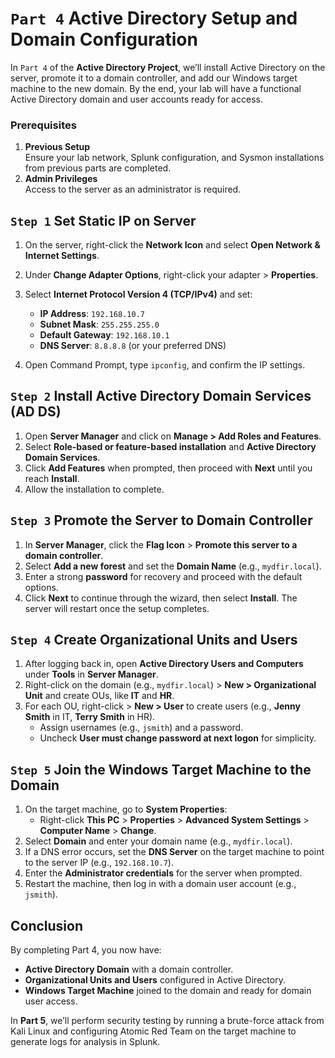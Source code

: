 # `Part 4` Active Directory Setup and Domain Configuration

In `Part 4` of the **Active Directory Project**, we’ll install Active Directory on the server, promote it to a domain controller, and add our Windows target machine to the new domain. By the end, your lab will have a functional Active Directory domain and user accounts ready for access.

### Prerequisites

1. **Previous Setup**  
   Ensure your lab network, Splunk configuration, and Sysmon installations from previous parts are completed.
2. **Admin Privileges**  
   Access to the server as an administrator is required.

## `Step 1` Set Static IP on Server

1. On the server, right-click the **Network Icon** and select **Open Network & Internet Settings**.
2. Under **Change Adapter Options**, right-click your adapter > **Properties**.
3. Select **Internet Protocol Version 4 (TCP/IPv4)** and set:
   - **IP Address**: `192.168.10.7`
   - **Subnet Mask**: `255.255.255.0`
   - **Default Gateway**: `192.168.10.1`
   - **DNS Server**: `8.8.8.8` (or your preferred DNS)

4. Open Command Prompt, type `ipconfig`, and confirm the IP settings.

## `Step 2` Install Active Directory Domain Services (AD DS)

1. Open **Server Manager** and click on **Manage > Add Roles and Features**.
2. Select **Role-based or feature-based installation** and **Active Directory Domain Services**.
3. Click **Add Features** when prompted, then proceed with **Next** until you reach **Install**.
4. Allow the installation to complete. 

## `Step 3` Promote the Server to Domain Controller

1. In **Server Manager**, click the **Flag Icon** > **Promote this server to a domain controller**.
2. Select **Add a new forest** and set the **Domain Name** (e.g., `mydfir.local`).
3. Enter a strong **password** for recovery and proceed with the default options.
4. Click **Next** to continue through the wizard, then select **Install**. The server will restart once the setup completes.

## `Step 4` Create Organizational Units and Users

1. After logging back in, open **Active Directory Users and Computers** under **Tools** in **Server Manager**.
2. Right-click on the domain (e.g., `mydfir.local`) > **New > Organizational Unit** and create OUs, like **IT** and **HR**.
3. For each OU, right-click > **New > User** to create users (e.g., **Jenny Smith** in IT, **Terry Smith** in HR).
   - Assign usernames (e.g., `jsmith`) and a password.
   - Uncheck **User must change password at next logon** for simplicity.

## `Step 5` Join the Windows Target Machine to the Domain

1. On the target machine, go to **System Properties**:
   - Right-click **This PC** > **Properties** > **Advanced System Settings** > **Computer Name** > **Change**.
2. Select **Domain** and enter your domain name (e.g., `mydfir.local`).
3. If a DNS error occurs, set the **DNS Server** on the target machine to point to the server IP (e.g., `192.168.10.7`).
4. Enter the **Administrator credentials** for the server when prompted.
5. Restart the machine, then log in with a domain user account (e.g., `jsmith`).

## Conclusion

By completing Part 4, you now have:

- **Active Directory Domain** with a domain controller.
- **Organizational Units and Users** configured in Active Directory.
- **Windows Target Machine** joined to the domain and ready for domain user access.

In **Part 5**, we’ll perform security testing by running a brute-force attack from Kali Linux and configuring Atomic Red Team on the target machine to generate logs for analysis in Splunk.

